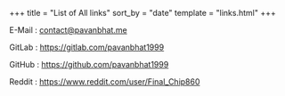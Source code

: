 +++
title = "List of All links"
sort_by = "date"
template = "links.html"
+++
<p align='justify'>E-Mail : <a href=" mailto: contact@pavanbhat.me" target="_blank"> contact@pavanbhat.me </a></p>
<p align='justify'>GitLab : <a href="https://gitlab.com/pavanbhat1999" target="_blank"> https://gitlab.com/pavanbhat1999 </a></p>
<p align='justify'>GitHub : <a href="https://github.com/pavanbhat1999" target="_blank"> https://github.com/pavanbhat1999 </a></p>
<p align='justify'>Reddit : <a href="https://www.reddit.com/user/Final_Chip860" target="_blank"> https://www.reddit.com/user/Final_Chip860 </a></p>

